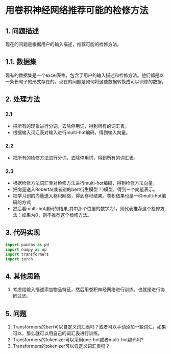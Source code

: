 # 用卷积神经网络推荐可能的检修方法
## 1. 问题描述
现在的问题是根据用户的输入描述，推荐可能的检修方法。
## 1.1. 数据集
现有的数据集是一个excel表格，包含了用户的输入描述和检修方法。他们都是以一条长句子的形式存在的。现在的问题是如何将这些数据转换成可以训练的数据。
## 2. 处理方法
### 2.1
- 把所有的现象进行分词，去除停用词，得到所有的词汇表。
- 根据输入词汇表对输入进行multi-hot编码，得到输入向量。
### 2.2
- 把所有的检修方法进行分词，去除停用词，得到所有的词汇表。
### 2.3
- 根据检修方法词汇表对检修方法进行multi-hot编码，得到检修方法向量。
- 把向量送入Roberta(或者别的bert衍生模型？)模型，得到一个向量表示。
- 把学习到的向量送入卷积网络，得到卷积结果。卷积结果也是一种multi-hot编码的方式
- 然后看multi-hot编码的结果,其中那个位置的数字为1，则代表推荐这个检修方法；如果为0，则不推荐这个检修方法。
## 3. 代码实现
```python
import pandas as pd
import numpy as np
import transformers
import torch
```
## 4. 其他思路
1. 考虑给输入描述添加物品特征，然后用卷积神经网络进行训练。也就是进行协同过滤。
## 5. 问题
1. Transformers的bert可以自定义词汇表吗？或者可以手动添加一些词汇。如果可以，那么就可以用自己的词汇表进行训练。
2. Transformers的tokenizer可以采用one-hot或者multi-hot编码吗?
3. Transformers的tokenizer可以自定义词汇表吗？

